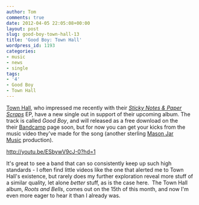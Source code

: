 ```yaml
---
author: Tom
comments: true
date: 2012-04-05 22:05:08+00:00
layout: post
slug: good-boy-town-hall-13
title: 'Good Boy: Town Hall'
wordpress_id: 1193
categories:
- music
- news
- single
tags:
- '4'
- Good Boy
- Town Hall
---
```


[Town Hall](http://www.facebook.com/TownHallBand), who impressed me recently with their [_Sticky Notes & Paper Scraps_](http://eatenbymonsters.wordpress.com/2012/02/18/sticky-notes-paper-scraps-town-hall/) EP, have a new single out in support of their upcoming album. The track is called _Good Boy_, and will released as a free download on the their [Bandcamp](http://townhall.bandcamp.com/) page soon, but for now you can get your kicks from the music video they've made for the song (another sterling [Mason Jar Music](http://www.masonjarmusic.com/) production).

http://youtu.be/ESbywV9cJ-0?hd=1

It's great to see a band that can so consistently keep up such high standards - I often find little videos like the one that alerted me to Town Hall's existence, but rarely does my further exploration reveal more stuff of a similar quality, let alone _better_ stuff, as is the case here.  The Town Hall album, _Roots and Bells_, comes out on the 15th of this month, and now I'm even more eager to hear it than I already was.

